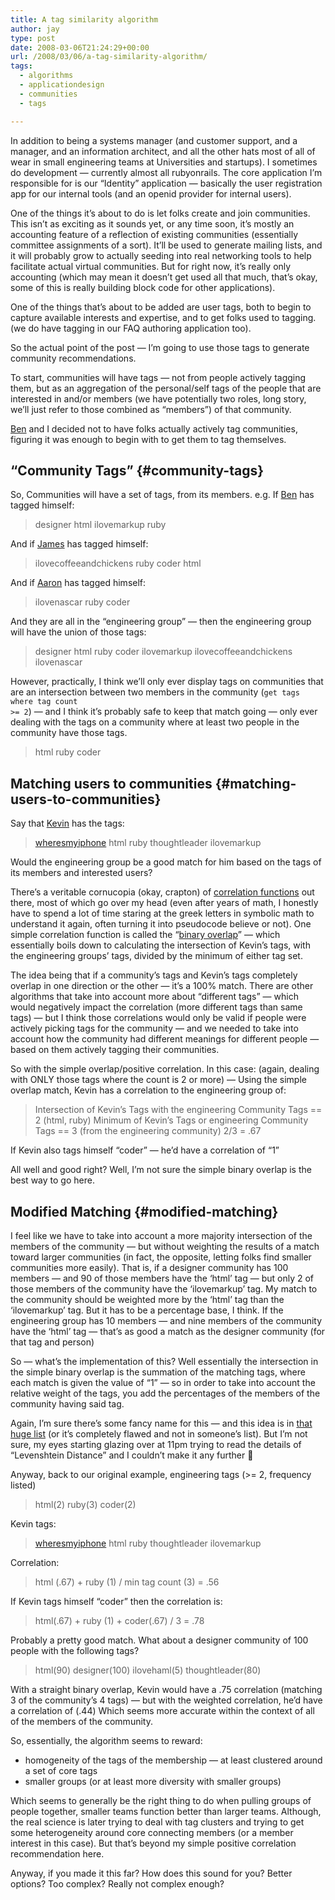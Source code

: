 ```yaml
---
title: A tag similarity algorithm
author: jay
type: post
date: 2008-03-06T21:24:29+00:00
url: /2008/03/06/a-tag-similarity-algorithm/
tags:
  - algorithms
  - applicationdesign
  - communities
  - tags

---
```

In addition to being a systems manager (and customer support, and a manager, and an information architect, and all the other hats most of all of wear in small engineering teams at Universities and startups). I sometimes do development — currently almost all rubyonrails. The core application I’m responsible for is our “Identity” application — basically the user registration app for our internal tools (and an openid provider for internal users).

One of the things it’s about to do is let folks create and join communities. This isn’t as exciting as it sounds yet, or any time soon, it’s mostly an accounting feature of a reflection of existing communities (essentially committee assignments of a sort). It’ll be used to generate mailing lists, and it will probably grow to actually seeding into real networking tools to help facilitate actual virtual communities. But for right now, it’s really only accounting (which may mean it doesn’t get used all that much, that’s okay, some of this is really building block code for other applications).

One of the things that’s about to be added are user tags, both to begin to capture available interests and expertise, and to get folks used to tagging. (we do have tagging in our FAQ authoring application too).

So the actual point of the post — I’m going to use those tags to generate community recommendations.

To start, communities will have tags — not from people actively tagging them, but as an aggregation of the personal/self tags of the people that are interested in and/or members (we have potentially two roles, long story, we’ll just refer to those combined as “members”) of that community.

[Ben][1] and I decided not to have folks actually actively tag communities, figuring it was enough to begin with to get them to tag themselves.

## “Community Tags” {#community-tags}

So, Communities will have a set of tags, from its members. e.g. If [Ben][1] has tagged himself:

> designer html ilovemarkup ruby

And if [James][2] has tagged himself:

> ilovecoffeeandchickens ruby coder html

And if [Aaron][3] has tagged himself:

> ilovenascar ruby coder

And they are all in the “engineering group” — then the engineering group will have the union of those tags:

> designer html ruby coder ilovemarkup ilovecoffeeandchickens ilovenascar

However, practically, I think we’ll only ever display tags on communities that are an intersection between two members in the community (<code class="highlighter-rouge">get tags where tag count &gt;= 2</code>) — and I think it’s probably safe to keep that match going — only ever dealing with the tags on a community where at least two people in the community have those tags.

> html ruby coder

## Matching users to communities {#matching-users-to-communities}

Say that [Kevin][4] has the tags:

> [wheresmyiphone][5] html ruby thoughtleader ilovemarkup

Would the engineering group be a good match for him based on the tags of its members and interested users?

There’s a veritable cornucopia (okay, crapton) of [correlation functions][6] out there, most of which go over my head (even after years of math, I honestly have to spend a lot of time staring at the greek letters in symbolic math to understand it again, often turning it into pseudocode believe or not). One simple correlation function is called the “[binary overlap][7]” — which essentially boils down to calculating the intersection of Kevin’s tags, with the engineering groups’ tags, divided by the minimum of either tag set.

The idea being that if a community’s tags and Kevin’s tags completely overlap in one direction or the other — it’s a 100% match. There are other algorithms that take into account more about “different tags” — which would negatively impact the correlation (more different tags than same tags) — but I think those correlations would only be valid if people were actively picking tags for the community — and we needed to take into account how the community had different meanings for different people — based on them actively tagging their communities.

So with the simple overlap/positive correlation. In this case: (again, dealing with ONLY those tags where the count is 2 or more) — Using the simple overlap match, Kevin has a correlation to the engineering group of:

> Intersection of Kevin’s Tags with the engineering Community Tags == 2 (html, ruby) Minimum of Kevin’s Tags or engineering Community Tags == 3 (from the engineering community) 2/3 = .67

If Kevin also tags himself “coder” — he’d have a correlation of “1”

All well and good right? Well, I’m not sure the simple binary overlap is the best way to go here.

## Modified Matching {#modified-matching}

I feel like we have to take into account a more majority intersection of the members of the community — but without weighting the results of a match toward larger communities (in fact, the opposite, letting folks find smaller communities more easily). That is, if a designer community has 100 members — and 90 of those members have the ‘html’ tag — but only 2 of those members of the community have the ‘ilovemarkup’ tag. My match to the community should be weighted more by the ‘html’ tag than the ‘ilovemarkup’ tag. But it has to be a percentage base, I think. If the engineering group has 10 members — and nine members of the community have the ‘html’ tag — that’s as good a match as the designer community (for that tag and person)

So — what’s the implementation of this? Well essentially the intersection in the simple binary overlap is the summation of the matching tags, where each match is given the value of “1” — so in order to take into account the relative weight of the tags, you add the percentages of the members of the community having said tag.

Again, I’m sure there’s some fancy name for this — and this idea is in [that huge list][6] (or it’s completely flawed and not in someone’s list). But I’m not sure, my eyes starting glazing over at 11pm trying to read the details of “Levenshtein Distance” and I couldn’t make it any further 🙂

Anyway, back to our original example, engineering tags (>= 2, frequency listed)

> html(2) ruby(3) coder(2)

Kevin tags:

> [wheresmyiphone][5] html ruby thoughtleader ilovemarkup

Correlation:

> html (.67) + ruby (1) / min tag count (3) = .56

If Kevin tags himself “coder” then the correlation is:

> html(.67) + ruby (1) + coder(.67) / 3 = .78

Probably a pretty good match. What about a designer community of 100 people with the following tags?

> html(90) designer(100) ilovehaml(5) thoughtleader(80)

With a straight binary overlap, Kevin would have a .75 correlation (matching 3 of the community’s 4 tags) — but with the weighted correlation, he’d have a correlation of (.44) Which seems more accurate within the context of all of the members of the community.

So, essentially, the algorithm seems to reward:

  * homogeneity of the tags of the membership — at least clustered around a set of core tags
  * smaller groups (or at least more diversity with smaller groups)

Which seems to generally be the right thing to do when pulling groups of people together, smaller teams function better than larger teams. Although, the real science is later trying to deal with tag clusters and trying to get some heterogeneity around core connecting members (or a member interest in this case). But that’s beyond my simple positive correlation recommendation here.

Anyway, if you made it this far? How does this sound for you? Better options? Too complex? Really not complex enough?

 [1]: http://twitter.com/chillnc
 [2]: http://blog.robinsonhouse.com/
 [3]: http://twitter.com/ahundley
 [4]: http://blog.k1v1n.com
 [5]: http://twitter.com/k1v1n/statuses/766262281
 [6]: http://www.dcs.shef.ac.uk/~sam/stringmetrics.html
 [7]: http://www.dcs.shef.ac.uk/~sam/stringmetrics.html#overlap